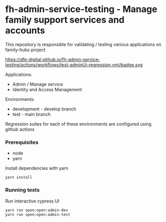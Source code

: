 # fh-admin-service-testing - Manage family support services and accounts

This repository is responsible for validating / testing various applications on family-hubs project

https://dfe-digital.github.io/fh-admin-service-testing/actions/workflows/test-adminUi-regression.yml/badge.svg

Applications:
- Admin / Manage service
- Identity and Access Management

Environments:

- development - develop branch
- test - main branch

Regression suites for each of these environments are configured using github actions

### Prerequisites

- node
- yarn

Install dependencies with yarn

```shell
yarn install
```

### Running tests

Run interactive cypress UI

```shell
yarn run open:open:admin-dev
yarn run open:open:admin-test
```